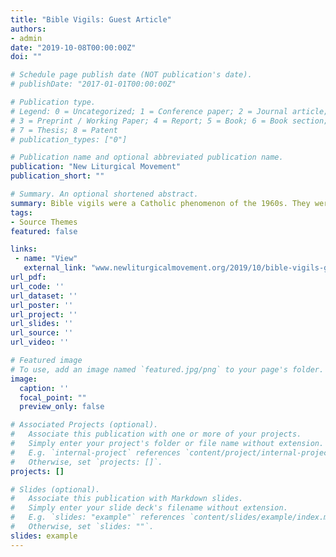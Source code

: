 ```yaml
---
title: "Bible Vigils: Guest Article"
authors:
- admin
date: "2019-10-08T00:00:00Z"
doi: ""

# Schedule page publish date (NOT publication's date).
# publishDate: "2017-01-01T00:00:00Z"

# Publication type.
# Legend: 0 = Uncategorized; 1 = Conference paper; 2 = Journal article;
# 3 = Preprint / Working Paper; 4 = Report; 5 = Book; 6 = Book section;
# 7 = Thesis; 8 = Patent
# publication_types: ["0"]

# Publication name and optional abbreviated publication name.
publication: "New Liturgical Movement"
publication_short: ""

# Summary. An optional shortened abstract.
summary: Bible vigils were a Catholic phenomenon of the 1960s. They were called by a variety of names, “Bible vigil” being the most common but also “Bible” or “Biblical” “ritual, service, devotion”, “celebration of the Word”, and most confusingly, sometimes used synonymously with Vespers.
tags:
- Source Themes
featured: false

links:
 - name: "View"
   external_link: "www.newliturgicalmovement.org/2019/10/bible-vigils-guest-article-by-sharon.html#.XkxUtmhKi71"
url_pdf: 
url_code: ''
url_dataset: ''
url_poster: ''
url_project: ''
url_slides: ''
url_source: ''
url_video: ''

# Featured image
# To use, add an image named `featured.jpg/png` to your page's folder. 
image:
  caption: ''
  focal_point: ""
  preview_only: false

# Associated Projects (optional).
#   Associate this publication with one or more of your projects.
#   Simply enter your project's folder or file name without extension.
#   E.g. `internal-project` references `content/project/internal-project/index.md`.
#   Otherwise, set `projects: []`.
projects: []

# Slides (optional).
#   Associate this publication with Markdown slides.
#   Simply enter your slide deck's filename without extension.
#   E.g. `slides: "example"` references `content/slides/example/index.md`.
#   Otherwise, set `slides: ""`.
slides: example
---
```



